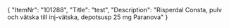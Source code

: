 {
  "ItemNr": "101288",
  "Title": "test",
  "Description": "Risperdal Consta, pulv och vätska till inj-vätska, depotsusp 25 mg Paranova"
}